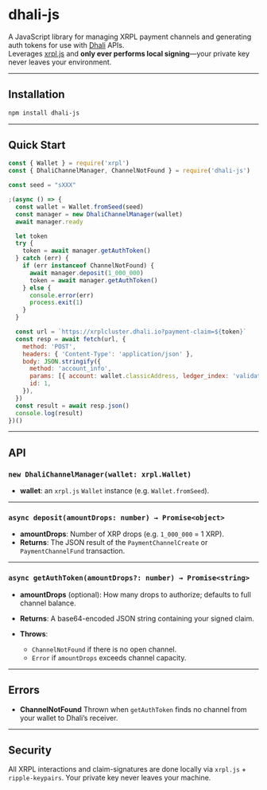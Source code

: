 # dhali-js

A JavaScript library for managing XRPL payment channels and generating auth tokens for use with [Dhali](https://dhali.io) APIs.  
Leverages [xrpl.js](https://github.com/XRPLF/xrpl.js) and **only ever performs local signing**—your private key never leaves your environment.

---

## Installation

```bash
npm install dhali-js
````

---

## Quick Start

```js
const { Wallet } = require('xrpl')
const { DhaliChannelManager, ChannelNotFound } = require('dhali-js')

const seed = "sXXX"

;(async () => {
  const wallet = Wallet.fromSeed(seed)
  const manager = new DhaliChannelManager(wallet)
  await manager.ready

  let token
  try {
    token = await manager.getAuthToken()
  } catch (err) {
    if (err instanceof ChannelNotFound) {
      await manager.deposit(1_000_000)
      token = await manager.getAuthToken()
    } else {
      console.error(err)
      process.exit(1)
    }
  }

  const url = `https://xrplcluster.dhali.io?payment-claim=${token}`
  const resp = await fetch(url, {
    method: 'POST',
    headers: { 'Content-Type': 'application/json' },
    body: JSON.stringify({
      method: 'account_info',
      params: [{ account: wallet.classicAddress, ledger_index: 'validated' }],
      id: 1,
    }),
  })
  const result = await resp.json()
  console.log(result)
})()

```

---

## API

### `new DhaliChannelManager(wallet: xrpl.Wallet)`

* **wallet**: an `xrpl.js` `Wallet` instance (e.g. `Wallet.fromSeed`).

---

### `async deposit(amountDrops: number) → Promise<object>`

* **amountDrops**: Number of XRP drops (e.g. `1_000_000` = 1 XRP).
* **Returns**: The JSON result of the `PaymentChannelCreate` or `PaymentChannelFund` transaction.

---

### `async getAuthToken(amountDrops?: number) → Promise<string>`

* **amountDrops** (optional): How many drops to authorize; defaults to full channel balance.
* **Returns**: A base64-encoded JSON string containing your signed claim.
* **Throws**:

  * `ChannelNotFound` if there is no open channel.
  * `Error` if `amountDrops` exceeds channel capacity.

---

## Errors

* **ChannelNotFound**
  Thrown when `getAuthToken` finds no channel from your wallet to Dhali’s receiver.

---

## Security

All XRPL interactions and claim-signatures are done locally via `xrpl.js` + `ripple-keypairs`.
Your private key never leaves your machine.
